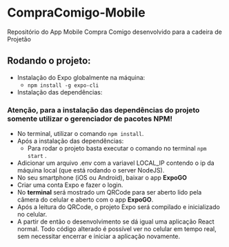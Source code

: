 # CompraComigo-Mobile
  
Repositório do App Mobile Compra Comigo desenvolvido para a cadeira de Projetão

## Rodando o projeto:
- Instalação do Expo globalmente na máquina:
	- `npm install -g expo-cli`
- Instalação das dependências:
### Atenção, para a instalação das dependências do projeto somente utilizar o gerenciador de pacotes NPM!
- No terminal, utilizar o comando `npm install`.
- Após a instalação das dependências:
	- Para rodar o projeto basta executar o comando no terminal `npm start` .
- Adicionar um arquivo .env com a variavel LOCAL_IP contendo o ip da máquina local (que está rodando o server NodeJS).
- No seu smartphone (iOS ou Android), baixar o app **ExpoGO**
- Criar uma conta Expo e fazer o login.
- No **terminal** será mostrado um QRCode para ser aberto lido pela câmera do celular e aberto com o app **ExpoGO**.
- Após a leitura do QRCode, o projeto Expo será compilado e inicializado no celular.
- A partir de então o desenvolvimento se dá igual uma aplicação React normal. Todo código alterado é possível ver no celular em tempo real, sem necessitar encerrar e iniciar a aplicação  novamente.